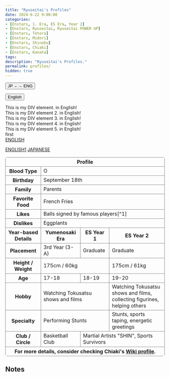 ```yaml
---
title: "Ryuseitai's Profiles"
date: 2024-6-22 9:00:00
categories:
- [Enstars, 1. Era, ES Era, Year 2]
- [Enstars, Ryuseitai, Ryuseitai POWER UP]
- [Enstars, Tetora]
- [Enstars, Midori]
- [Enstars, Shinobu]
- [Enstars, Chiaki]
- [Enstars, Kanata]
tags:
description: "Ryuseitai's Profiles."
permalink: profiles/
hidden: true
---
```


<!-- more -->
<!--
<script>
function myFunction() {
var x = document.getElementById("myDIV");
var y = document.getElementById("mynonDIV");
if (x.style.display === "none") {
    x.style.display = "block";
    y.style.display = "none";
    } else {
    x.style.display = "none";
    y.style.display = "block";
}
}
</script>
-->

<script>
function myFunction() {
  var divs = document.querySelectorAll('.myDIV');
  var divss = document.querySelectorAll('.mynonDIV');
for (var i = 0; i < divs.length; i++) {
    divs[i].classList.toggle('hide');
    divss[i].classList.toggle('show');
}
}

function myFunctionen() {
  var divs = document.querySelectorAll('.myDIV');
  var divss = document.querySelectorAll('.mynonDIV');
for (var i = 0; i < divs.length; i++) {
    divs[i].classList.toggle('show');
    divss[i].classList.toggle('hide');
}
}
</script>

<style>
    .mynonDIV {
        display: none;
    }

    .hide {
        display: none !important;
    }

    .show {
        display: block !important;
    }
</style>

<button onclick="myFunction()">JP ←→ ENG</button>

<button onclick="myFunctionen()">English</button>

<div class="myDIV">
  This is my DIV element. in English!
</div>

<div class="myDIV">
  This is my DIV element 2. in English!
</div>

<div class="myDIV">
  This is my DIV element 3. in English!
</div>

<div class="myDIV">
  This is my DIV element 4. in English!
</div>

<div class="myDIV">
  This is my DIV element 5. in English!
</div>

<div class="mynonDIV">
  これは私のDIVエレメント。日本語版！
</div>

<div class="mynonDIV">
  これは私のDIVエレメント 2。日本語版！
</div>

<div class="mynonDIV">
  これは私のDIVエレメント 3。日本語版！
</div>

<div class="mynonDIV">
  これは私のDIVエレメント 4。日本語版！
</div>

<div class="mynonDIV">
  これは私のDIVエレメント 5。日本語版！
</div>
<!--
<script>
    for (let i=0;i<=175;i++) {
function myFunction() {
var x = document.getElementById("english");
var y = document.getElementById("japanese");
if (x.style.display === "none") {
    x.style.display = "block";
    y.style.display = "none";
    }
    else {
    x.style.display = "none";
    y.style.display = "block";
    }
}
    }
</script>
-->

<div id="first">first</div>
<div id="second" style="display:none;">second</div>
<a href="javascript:HideContent(['first']);javascript:ShowContent(['second'])"> ENGLISH</a>

<a href="javascript:HideContent(['japanese']);javascript:ShowContent(['english'])"> ENGLISH1</a>
<a href="javascript:HideContent(['english']);javascript:ShowContent(['japanese'])"> JAPANESE</a>
<script>
  function HideContent(obj) {
    for (var i = 0; i < obj.length; i++) {
      document.getElementById([obj[i]]).style.display = 'none';
    }
  }
  function ShowContent(obj) {
    for (var i = 0; i < obj.length; i++) {
      document.getElementById([obj[i]]).style.display = 'block';
    }
  }
</script>

<style>
    table {
        border-radius: 5px;
    }
    
    th, td {
        border: 1px solid grey;
    }

    th:first-of-type {
        border-top-left-radius: 5px;
    }

    th:last-of-type {
        border-top-right-radius: 5px;
    }

    tr:last-of-type td:first-of-type {
        border-bottom-left-radius: 5px;
    }

    tr:last-of-type td:last-of-type {
        border-bottom-right-radius: 5px;
    }
</style>

<table class="myDIV">
    <tr>
        <th colspan="4" style="text-align:center;">Profile</th>
    </tr>
    <tr>
        <th>Blood Type</th>
        <td colspan="3">O</td>
    </tr>
    <tr>
        <th>Birthday</th>
        <td colspan="3">September 18th</td>
    </tr>
    <tr>
        <th>Family</th>
        <td colspan="3">Parents</td>
    </tr>
    <tr>
        <th>Favorite Food</th>
        <td colspan="3">French Fries</td>
    </tr>
    <tr>
        <th>Likes</th>
        <td colspan="3">Balls signed by famous players[^1]</td>
    </tr>
    <tr>
        <th>Dislikes</th>
        <td colspan="3">Eggplants</td>
    </tr>
    <tr>
        <th>Year-based Details</th>
        <th>Yumenosaki Era</th>
        <th>ES Year 1</th>
        <th>ES Year 2</th>
    </tr>
    <tr>
        <th>Placement</th>
        <td>3rd Year (3-A)</td>
        <td>Graduate</td>
        <td>Graduate</td>
    </tr>
    <tr>
        <th>Height / Weight</th>
        <td colspan="2">175cm / 60kg</td>
        <td>175cm / 61kg</td>
    </tr>
    <tr>
        <th>Age</th>
        <td>17-18</td>
        <td>18-19</td>
        <td>19-20</td>
    </tr>
    <tr>
        <th>Hobby</th>
        <td colspan="2">Watching Tokusatsu shows and films</td>
        <td>Watching Tokusatsu shows and films, collecting figurines, helping others</td>
    </tr>
    <tr>
        <th>Specialty</th>
        <td colspan="2">Performing Stunts</td>
        <td>Stunts, sports taping, energetic greetings</td>
    </tr>
    <tr>
        <th>Club / Circle</th>
        <td>Basketball Club</td>
        <td colspan="2">Martial Artists "SHIN", Sports Survivors</td>
    </tr>
    <tr>
        <th colspan="4" style="text-align:center;">For more details, consider checking Chiaki's <a href="https://ensemble-stars.fandom.com/wiki/Chiaki_Morisawa" target="_blank">Wiki profile</a>.</th>
    </tr>
</table>

## Notes 

[^1]: This is a profile detail from 2015, and can no longer be viewed in his ES Year 1/Year 2 profile, so it may be outdated.